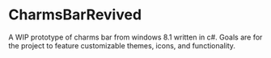 # CharmsBarRevived
A WIP prototype of charms bar from windows 8.1 written in c#.
Goals are for the project to feature customizable themes, icons, and functionality.
